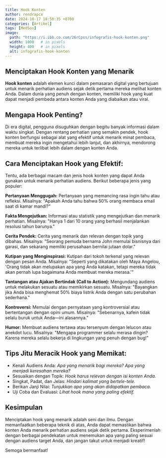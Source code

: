 ```yaml
---
title: Hook Konten
author: rendrapcx
date: 2024-10-17 18:50:35 +0700
categories: [Artikel]
tags: [MedSos]
image:
  path: "https://i.ibb.co.com/26rCpss/infografis-hook-konten.png"
  width: 1000   # in pixels
  height: 400   # in pixels
  alt: infografis-hook-konten
---
```


## Menciptakan Hook Konten yang Menarik

**Hook konten** adalah elemen kunci dalam pemasaran digital yang bertujuan untuk menarik perhatian audiens sejak detik pertama mereka melihat konten Anda. Dalam dunia yang penuh dengan konten, memiliki hook yang kuat dapat menjadi pembeda antara konten Anda yang diabaikan atau viral.

## Mengapa Hook Penting?

Di era digital, pengguna disuguhkan dengan begitu banyak informasi dalam waktu singkat. Dengan rentang perhatian yang semakin pendek, hook konten berfungsi sebagai alat yang efektif untuk menarik minat pembaca, membuat mereka ingin mengetahui lebih lanjut, dan akhirnya, mendorong mereka untuk terlibat lebih dalam dengan konten Anda.

## Cara Menciptakan Hook yang Efektif:

Tentu, ada berbagai macam dan jenis hook konten yang dapat Anda gunakan untuk menarik perhatian audiens. Berikut beberapa jenis yang populer:

**Pertanyaan Menggugah:** Pertanyaan yang memancing rasa ingin tahu atau refleksi. Misalnya: "Apakah Anda tahu bahwa 50% orang membaca email saat di kamar mandi?"

**Fakta Mengejutkan:** Informasi atau statistik yang mengejutkan dan menarik perhatian. Misalnya: "Hanya 1 dari 10 orang yang berhasil menjalankan resolusi tahun barunya."

**Cerita Pendek:** Cerita yang menarik dan relevan dengan topik yang dibahas. Misalnya: "Seorang pemuda bernama John memulai bisnisnya dari garasi, dan sekarang memiliki perusahaan bernilai jutaan dolar."

**Kutipan yang Menginspirasi:** Kutipan dari tokoh terkenal yang relevan dengan pesan Anda. Misalnya: "Seperti yang dikatakan oleh Maya Angelou, 'Orang tidak akan melupakan apa yang Anda katakan, tetapi mereka tidak akan pernah lupa bagaimana Anda membuat mereka merasa.'"

**Tantangan atau Ajakan Bertindak (Call to Action):** Mengundang audiens untuk melakukan sesuatu atau memikirkan sesuatu. Misalnya: "Bayangkan jika Anda bisa menghemat 50% biaya listrik Anda dengan satu perubahan sederhana."

**Kontroversi:** Memulai dengan pernyataan yang kontroversial atau bertentangan dengan opini umum. Misalnya: "Sebenarnya, kafein tidak selalu buruk untuk Anda—ini alasannya."

**Humor:** Membuat audiens tertawa atau tersenyum dengan lelucon atau anekdot lucu. Misalnya: "Mengapa programmer selalu merasa dingin? Karena mereka selalu bekerja di lingkungan yang penuh dengan bug!"

## Tips Jitu Meracik Hook yang Memikat:

- Kenali Audiens Anda: *Apa yang menarik bagi mereka? Apa yang menjadi keresahan mereka?*
- Sesuaikan dengan Topik: *Hook harus relevan dengan isi konten Anda.*
- Singkat, Padat, dan Jelas: *Hindari kalimat yang bertele-tele.*
- Berikan Janji Nilai: *Tunjukkan apa yang akan didapatkan pembaca.*
- Uji Coba dan Evaluasi: *Lihat hook mana yang paling efektif.*

## Kesimpulan

Menciptakan hook yang menarik adalah seni dan ilmu. Dengan memanfaatkan beberapa teknik di atas, Anda dapat memastikan bahwa konten Anda menarik perhatian audiens sejak detik pertama. Eksperimenlah dengan berbagai pendekatan untuk menemukan apa yang paling sesuai dengan audiens target Anda, dan jangan takut untuk menjadi kreatif!

Semoga bermanfaat!